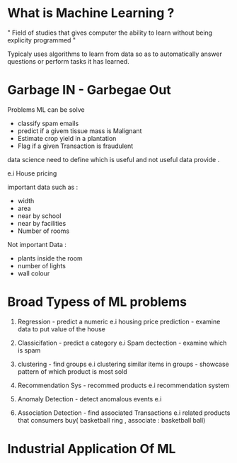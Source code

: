 # What is Machine Learning ?

 " Field of studies that gives computer the ability to learn without being explicity programmed "


Typicaly  uses algorithms to learn from data so as to automatically answer questions or perform tasks it has learned.




# Garbage IN - Garbegae Out 

Problems ML can be solve
- classify spam emails
- predict if a givem tissue mass is Malignant
- Estimate crop yield in a plantation 
- Flag if a given Transaction is fraudulent

data science need to define which is useful and not useful data provide .

e.i  House pricing

important data such as :

- width 
- area
- near by school
- near by facilities 
- Number of rooms 

Not important Data :
- plants inside the room
- number of lights
- wall colour 


# Broad Typess of ML problems 

1) Regression - predict a numeric
e.i housing price prediction  - examine data to put value of the house 

2) Classicifation - predict a category
e.i Spam dectection  - examine which is spam 


4) clustering - find groups 
e.i clustering similar items in groups - showcase pattern of which product is most sold

5) Recommendation Sys - recommed products
e.i recommendation system 

6) Anomaly Detection - detect anomalous events
e.i 

7) Association Detection  - find associated Transactions
e.i related products that consumers buy( basketball ring , associate : basketball ball)



# Industrial Application Of ML



 
 